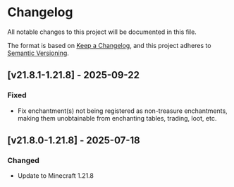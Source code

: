 # Changelog

All notable changes to this project will be documented in this file.

The format is based on [Keep a Changelog](https://keepachangelog.com/en/1.0.0/),
and this project adheres to [Semantic Versioning](https://semver.org/spec/v2.0.0.html).

## [v21.8.1-1.21.8] - 2025-09-22

### Fixed

- Fix enchantment(s) not being registered as non-treasure enchantments, making them unobtainable from enchanting tables,
  trading, loot, etc.

## [v21.8.0-1.21.8] - 2025-07-18

### Changed

- Update to Minecraft 1.21.8
